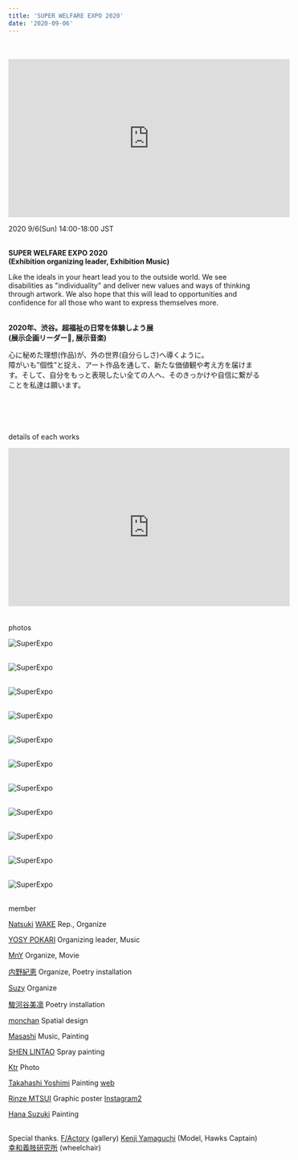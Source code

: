 ```yaml
---
title: 'SUPER WELFARE EXPO 2020'
date: '2020-09-06'
---
```

<br>
<br>

<iframe width="560" height="315" src="https://www.youtube-nocookie.com/embed/HON7TwmwTuk?start=426" frameborder="0" allow="accelerometer; autoplay; clipboard-write; encrypted-media; gyroscope; picture-in-picture" allowfullscreen></iframe>

2020 9/6(Sun) 14:00-18:00 JST⠀
<br>
<br>

**SUPER WELFARE EXPO 2020** <br>
**(Exhibition organizing leader, Exhibition Music)**

Like the ideals in your heart lead you to the outside world.
We see disabilities as "individuality" and deliver new values and ways of thinking through artwork. We also hope that this will lead to opportunities and confidence for all those who want to express themselves more.
<br>
<br>

**2020年、渋谷。超福祉の日常を体験しよう展** <br>
**(展示企画リーダー, 展示音楽)**

心に秘めた理想(作品)が、外の世界(自分らしさ)へ導くように。<br>
障がいも”個性”と捉え、アート作品を通して、新たな価値観や考え方を届けます。そして、自分をもっと表現したい全ての人へ、そのきっかけや自信に繋がることを私達は願います。
<br>
<br>
<br>
<br>
<br>
<br>
details of each works
<br>
<iframe width="560" height="315" src="https://www.youtube-nocookie.com/embed/UBcayGtdyTI?start=2338" frameborder="0" allow="accelerometer; autoplay; clipboard-write; encrypted-media; gyroscope; picture-in-picture" allowfullscreen></iframe>
<br>
<br>
<br>
photos
<br>

![SuperExpo](/images/SuperExpo/SuperExpo01.jpg)
<br>
<br>

![SuperExpo](/images/SuperExpo/SuperExpo02.jpg)
<br>
<br>

![SuperExpo](/images/SuperExpo/SuperExpo03.jpg)
<br>
<br>

![SuperExpo](/images/SuperExpo/SuperExpo04.jpg)
<br>
<br>

![SuperExpo](/images/SuperExpo/SuperExpo05.jpg)
<br>
<br>

![SuperExpo](/images/SuperExpo/SuperExpo06.jpg)
<br>
<br>

![SuperExpo](/images/SuperExpo/SuperExpo07.jpg)
<br>
<br>

![SuperExpo](/images/SuperExpo/SuperExpo08.jpg)
<br>
<br>

![SuperExpo](/images/SuperExpo/SuperExpo09.jpg)
<br>
<br>

![SuperExpo](/images/SuperExpo/SuperExpo10.jpg)
<br>
<br>

![SuperExpo](/images/SuperExpo/SuperExpo11.jpg)
<br>
<br>

member
<br>

[Natsuki](https://www.instagram.com/natsuki_lala/​)
[WAKE](https://www.instagram.com/wake_tokyo/​) Rep., Organize
<br>

[YOSY POKARI](https://www.instagram.com/pokaryosy/​)
Organizing leader, Music
<br>

[MnY](https://www.instagram.com/insta_ota_whimsy/)
Organize, Movie
<br>

[内野紀恵](https://www.instagram.com/key_yekk/​)
Organize, Poetry installation
<br>

[Suzy](https://www.instagram.com/suzism_/​)
Organize
<br>

[駿河谷美凛](https://www.instagram.com/mirin.61s/​)
Poetry installation
<br>

[monchan](https://www.instagram.com/wakuwakumon/​)
Spatial design
<br>

[Masashi](https://www.instagram.com/m_asashiomoto/​)
Music, Painting
<br>

[SHEN LINTAO](https://www.instagram.com/lintao.s/​)
Spray painting
<br>

[Ktr](https://www.instagram.com/ktr______/)
Photo 
<br>

[Takahashi Yoshimi](https://www.instagram.com/yopsymi/​)
Painting
[web](https://yoshimitakahashi.wixsite.com/...​)
<br>

[Rinze MTSUI](https://www.instagram.com/rinze_eeeee/​)
Graphic poster
[Instagram2](https://www.instagram.com/_apple.idea/​)
<br>

[Hana Suzuki](https://www.instagram.com/hanabudayo/)
Painting
<br>
<br>

Special thanks.
[F/Actory](https://www.instagram.com/factory_tokyo/) (gallery)
[Kenji Yamaguchi](https://www.instagram.com/hanabudayo/) (Model, Hawks Captain)
[幸和義肢研究所](https://www.kowagishi.com/) (wheelchair)


<!-- 
#h1
##h2
###h3
####h4
#####h5
######h6
- brabra is list
**bold text**
_Italic_ or *Italic*

-->